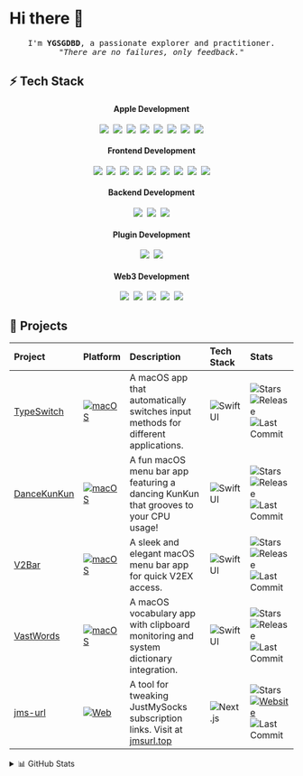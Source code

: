 # Hi there 👋

<p align="center">
  <samp>
    I'm <b>YGSGDBD</b>, a passionate explorer and practitioner.<br/>
    <em>"There are no failures, only feedback."</em>
  </samp>
</p>

## ⚡ Tech Stack

<div align="center">
  <h4>Apple Development</h4>
  <img src="https://img.shields.io/badge/-SwiftUI-0D96F6?style=flat&logo=swift&logoColor=white" />&nbsp;
  <img src="https://img.shields.io/badge/-Swift-FA7343?style=flat&logo=swift&logoColor=white" />&nbsp;
  <img src="https://img.shields.io/badge/-macOS-666666?style=flat&logo=apple&logoColor=white" />&nbsp;
  <img src="https://img.shields.io/badge/-iOS-666666?style=flat&logo=apple&logoColor=white" />&nbsp;
  <img src="https://img.shields.io/badge/-UIKit-2396F3?style=flat&logo=swift&logoColor=white" />&nbsp;
  <img src="https://img.shields.io/badge/-Combine-FA7343?style=flat&logo=swift&logoColor=white" />&nbsp;
  <img src="https://img.shields.io/badge/-RxSwift-B7178C?style=flat&logo=reactivex&logoColor=white" />&nbsp;
  <img src="https://img.shields.io/badge/-Xcode-147EFB?style=flat&logo=xcode&logoColor=white" />
  
  <h4>Frontend Development</h4>
  <img src="https://img.shields.io/badge/-Next.js-FFFFFF?style=flat&logo=next.js&logoColor=black" />&nbsp;
  <img src="https://img.shields.io/badge/-React-61DAFB?style=flat&logo=react&logoColor=black" />&nbsp;
  <img src="https://img.shields.io/badge/-TypeScript-3178C6?style=flat&logo=typescript&logoColor=white" />&nbsp;
  <img src="https://img.shields.io/badge/-TanStack%20Query-FF4154?style=flat&logo=react-query&logoColor=white" />&nbsp;
  <img src="https://img.shields.io/badge/-React%20Hook%20Form-EC5990?style=flat&logo=react-hook-form&logoColor=white" />&nbsp;
  <img src="https://img.shields.io/badge/-Zustand-443E38?style=flat&logo=react&logoColor=white" />&nbsp;
  <img src="https://img.shields.io/badge/-Vue-4FC08D?style=flat&logo=vue.js&logoColor=white" />&nbsp;
  <img src="https://img.shields.io/badge/-Svelte-FF3E00?style=flat&logo=svelte&logoColor=white" />&nbsp;
  <img src="https://img.shields.io/badge/-JavaScript-F7DF1E?style=flat&logo=javascript&logoColor=black" />

  <h4>Backend Development</h4>
  <img src="https://img.shields.io/badge/-NestJS-E0234E?style=flat&logo=nestjs&logoColor=white" />&nbsp;
  <img src="https://img.shields.io/badge/-Node.js-339933?style=flat&logo=node.js&logoColor=white" />&nbsp;
  <img src="https://img.shields.io/badge/-Hono-E36002?style=flat&logo=fastify&logoColor=white" />

  <h4>Plugin Development</h4>
  <img src="https://img.shields.io/badge/-Electron-47848F?style=flat&logo=electron&logoColor=white" />&nbsp;
  <img src="https://img.shields.io/badge/-Obsidian-4C3AC5?style=flat&logo=obsidian&logoColor=white" />

  <h4>Web3 Development</h4>
  <img src="https://img.shields.io/badge/-Ethereum-3C3C3D?style=flat&logo=ethereum&logoColor=white" />&nbsp;
  <img src="https://img.shields.io/badge/-Solidity-363636?style=flat&logo=solidity&logoColor=white" />&nbsp;
  <img src="https://img.shields.io/badge/-ethers.js-2535A0?style=flat&logo=ethereum&logoColor=white" />&nbsp;
  <img src="https://img.shields.io/badge/-Web3.js-F16822?style=flat&logo=web3.js&logoColor=white" />&nbsp;
  <img src="https://img.shields.io/badge/-OpenZeppelin-4E5EE4?style=flat&logo=OpenZeppelin&logoColor=white" />
</div>

## 🚀 Projects

| Project | Platform | Description | Tech Stack | Stats |
|:--|:--|:--|:--|:--|
| [TypeSwitch](https://github.com/ygsgdbd/TypeSwitch) | [![macOS](https://img.shields.io/badge/-macOS-666666?style=flat&logo=apple&logoColor=white)](https://github.com/ygsgdbd/TypeSwitch/releases/latest) | A macOS app that automatically switches input methods for different applications. | ![SwiftUI](https://img.shields.io/badge/-SwiftUI-0D96F6?style=flat&logo=swift&logoColor=white) | ![Stars](https://img.shields.io/github/stars/ygsgdbd/TypeSwitch?style=flat) ![Release](https://img.shields.io/github/v/release/ygsgdbd/TypeSwitch?style=flat) ![Last Commit](https://img.shields.io/github/last-commit/ygsgdbd/TypeSwitch?style=flat) |
| [DanceKunKun](https://github.com/ygsgdbd/DanceKunKun) | [![macOS](https://img.shields.io/badge/-macOS-666666?style=flat&logo=apple&logoColor=white)](https://github.com/ygsgdbd/DanceKunKun/releases/latest) | A fun macOS menu bar app featuring a dancing KunKun that grooves to your CPU usage! | ![SwiftUI](https://img.shields.io/badge/-SwiftUI-0D96F6?style=flat&logo=swift&logoColor=white) | ![Stars](https://img.shields.io/github/stars/ygsgdbd/DanceKunKun?style=flat) ![Release](https://img.shields.io/github/v/release/ygsgdbd/DanceKunKun?style=flat) ![Last Commit](https://img.shields.io/github/last-commit/ygsgdbd/DanceKunKun?style=flat) |
| [V2Bar](https://github.com/ygsgdbd/V2Bar) | [![macOS](https://img.shields.io/badge/-macOS-666666?style=flat&logo=apple&logoColor=white)](https://github.com/ygsgdbd/V2Bar/releases/latest) | A sleek and elegant macOS menu bar app for quick V2EX access. | ![SwiftUI](https://img.shields.io/badge/-SwiftUI-0D96F6?style=flat&logo=swift&logoColor=white) | ![Stars](https://img.shields.io/github/stars/ygsgdbd/V2Bar?style=flat) ![Release](https://img.shields.io/github/v/release/ygsgdbd/V2Bar?style=flat) ![Last Commit](https://img.shields.io/github/last-commit/ygsgdbd/V2Bar?style=flat) |
| [VastWords](https://github.com/ygsgdbd/VastWords) | [![macOS](https://img.shields.io/badge/-macOS-666666?style=flat&logo=apple&logoColor=white)](https://github.com/ygsgdbd/VastWords/releases/latest) | A macOS vocabulary app with clipboard monitoring and system dictionary integration. | ![SwiftUI](https://img.shields.io/badge/-SwiftUI-0D96F6?style=flat&logo=swift&logoColor=white) | ![Stars](https://img.shields.io/github/stars/ygsgdbd/VastWords?style=flat) ![Release](https://img.shields.io/github/v/release/ygsgdbd/VastWords?style=flat) ![Last Commit](https://img.shields.io/github/last-commit/ygsgdbd/VastWords?style=flat) |
| [jms-url](https://github.com/ygsgdbd/jms-url) | [![Web](https://img.shields.io/badge/-Web-666666?style=flat&logo=firefox&logoColor=white)](https://jmsurl.top) | A tool for tweaking JustMySocks subscription links. Visit at [jmsurl.top](https://jmsurl.top) | ![Next.js](https://img.shields.io/badge/-Next.js-FFFFFF?style=flat&logo=next.js&logoColor=black) | ![Stars](https://img.shields.io/github/stars/ygsgdbd/jms-url?style=flat) [![Website](https://img.shields.io/badge/-jmsurl.top-000000?style=flat)](https://jmsurl.top) ![Last Commit](https://img.shields.io/github/last-commit/ygsgdbd/jms-url?style=flat) |

<details>
<summary>📊 GitHub Stats</summary>

<div align="center">
  <div style="display: grid; grid-template-columns: repeat(2, 1fr); gap: 1rem; width: 100%; max-width: 800px;">
    <picture>
      <source media="(prefers-color-scheme: dark)" srcset="https://github-readme-stats.vercel.app/api?username=ygsgdbd&show_icons=true&theme=dark&hide_border=true&count_private=true&hide=contribs&card_width=400" />
      <source media="(prefers-color-scheme: light)" srcset="https://github-readme-stats.vercel.app/api?username=ygsgdbd&show_icons=true&theme=default&hide_border=true&count_private=true&hide=contribs&card_width=400" />
      <img width="100%" src="https://github-readme-stats.vercel.app/api?username=ygsgdbd&show_icons=true&theme=default&hide_border=true&count_private=true&hide=contribs&card_width=400" />
    </picture>
    <picture>
      <source media="(prefers-color-scheme: dark)" srcset="https://github-readme-stats.vercel.app/api/top-langs/?username=ygsgdbd&layout=compact&theme=dark&hide_border=true&card_width=400" />
      <source media="(prefers-color-scheme: light)" srcset="https://github-readme-stats.vercel.app/api/top-langs/?username=ygsgdbd&layout=compact&theme=default&hide_border=true&card_width=400" />
      <img width="100%" src="https://github-readme-stats.vercel.app/api/top-langs/?username=ygsgdbd&layout=compact&theme=default&hide_border=true&card_width=400" />
    </picture>
  </div>
  <br/>
  <picture>
    <source media="(prefers-color-scheme: dark)" srcset="https://github-profile-trophy.vercel.app/?username=ygsgdbd&theme=onestar&no-frame=true&column=6&row=1" />
    <source media="(prefers-color-scheme: light)" srcset="https://github-profile-trophy.vercel.app/?username=ygsgdbd&theme=flat&no-frame=true&column=6&row=1" />
    <img width="80%" src="https://github-profile-trophy.vercel.app/?username=ygsgdbd&theme=flat&no-frame=true&column=6&row=1" />
  </picture>
</div>

</details>
